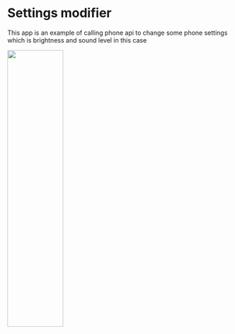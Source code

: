 <h1>Settings modifier</h1>
<p>
This app is an example of calling phone api to change some phone settings which is brightness 
and sound level in this case
</p>
<img width="50%" height="40%" src="https://user-images.githubusercontent.com/100817261/224183701-f422e385-2b61-4486-abb9-771d44464ba2.png"/>

